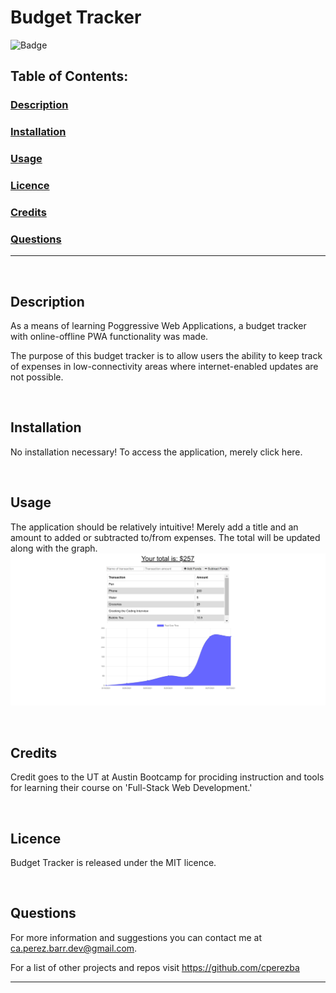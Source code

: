 # Budget Tracker
![Badge](https://img.shields.io/badge/licence-MIT-brightgreen)
## Table of Contents:

### [Description](#description-header)

### [Installation](#installation-header)

### [Usage](#usage-header)

### [Licence](#licence-header)

### [Credits](#credits-header)

### [Questions](#questions-header)

---

<br/>

## <a id="description-header"></a> Description

As a means of learning Poggressive Web Applications, a budget tracker with online-offline PWA functionality was made.

The purpose of this budget tracker is to allow users the ability to keep track of expenses in low-connectivity areas where internet-enabled updates are not possible.



<br/>

## <a id="installation-header"></a> Installation

No installation necessary! To access the application, merely click here.


<br/>

## <a id="usage-header"></a> Usage



The application should be relatively intuitive! Merely add a title and an amount to added or subtracted to/from expenses. The total will be updated along with the graph.
![Budget-Tracker-MainPage](assets/images/App-Main.PNG)


<br/>

## <a id="credits-header"></a> Credits

Credit goes to the UT at Austin Bootcamp for prociding instruction and tools for learning their course on 'Full-Stack Web Development.'


<br/>

## <a id="licence-header"></a> Licence

Budget Tracker is released under the MIT licence.



<br/>

## <a id="questions-header"></a> Questions

For more information and suggestions you can contact me at ca.perez.barr.dev@gmail.com.

For a list of other projects and repos visit https://github.com/cperezba



---

